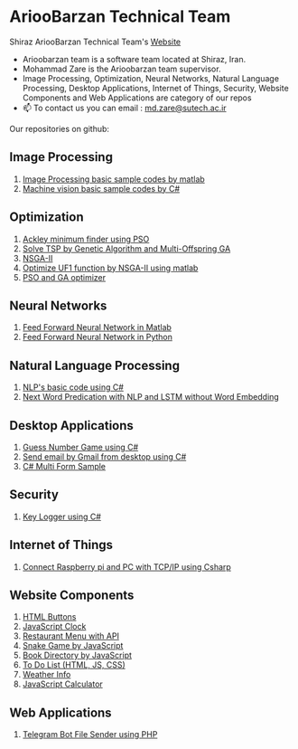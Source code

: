 <h1>AriooBarzan Technical Team</h1>

Shiraz AriooBarzan Technical Team's <a href="https://arioo.ir">Website</a>

-  Arioobarzan team is a software team located at Shiraz, Iran.
-  Mohammad Zare is the Arioobarzan team supervisor.
- Image Processing, Optimization, Neural Networks, Natural Language Processing, Desktop Applications, Internet of Things, Security, Website Components and Web Applications are category of our repos
- 📫 To contact us you can email : md.zare@sutech.ac.ir


Our repositories on github:

<h2>Image Processing</h2>
<ol>
  <li><a href="https://github.com/arioobarzan/Matlab_Image_Processing">Image Processing basic sample codes by matlab</a></li>
  <li><a href="https://github.com/arioobarzan/Machine-vision-basics-using-csharp">Machine vision basic sample codes by C#</a></li>
  
</ol>

<h2>Optimization</h2>
<ol>
  <li><a href="https://github.com/arioobarzan/Find-the-global-minimum-of-ackley-function-using-pso">Ackley minimum finder using PSO</a></li>
  <li><a href="https://github.com/arioobarzan/TSP-by-GA-and-MOGA">Solve TSP by Genetic Algorithm and Multi-Offspring GA</a></li>
  <li><a href="https://github.com/arioobarzan/NSGA-II">NSGA-II</a></li>
  <li><a href="https://github.com/arioobarzan/Optimize-UF1-by-NSGA-II-using-matlab">Optimize UF1 function by NSGA-II using matlab</a></li>
  <li><a href="https://github.com/arioobarzan/PSO-and-GA-Optimizer">PSO and GA optimizer</a></li>
  
</ol>

<h2>Neural Networks</h2>
<ol>
  <li><a href="https://github.com/arioobarzan/Simple-Neural-network">Feed Forward Neural Network in Matlab</a></li>
  <li><a href="https://github.com/arioobarzan/Feed-Forward-Neural-Network-in-Python">Feed Forward Neural Network in Python</a></li>
</ol>

<h2>Natural Language Processing</h2>
<ol>
  <li><a href="https://github.com/arioobarzan/Text-Tools">NLP's basic code using C#</a></li>
  <li><a href="https://github.com/arioobarzan/Next-Word-Prediction-with-NLP-and-LSTM">Next Word Predication with NLP and LSTM without Word Embedding</a></li>
</ol>

<h2>Desktop Applications</h2>
<ol>
  <li><a href="https://github.com/arioobarzan/Guess-Number-Game">Guess Number Game using C#</a></li>
  <li><a href="https://github.com/arioobarzan/Send_Gmail_Using_Csharp">Send email by Gmail from desktop using C#</a></li>
  <li><a href="https://github.com/arioobarzan/Multi_Form">C# Multi Form Sample</a></li>
</ol>
<h2>Security</h2>
<ol>
  <li><a href="https://github.com/arioobarzan/Key-Logger-using-Csharp">Key Logger using C#</a></li>
</ol>

<h2>Internet of Things</h2>
<ol>
  <li><a href="https://github.com/arioobarzan/raspberry_windows_connect_tcp_ip">Connect Raspberry pi and PC with TCP/IP using Csharp </a></li>
</ol>


<h2>Website Components</h2>
<ol>
  <li><a href="https://github.com/arioobarzan/Buttons">HTML Buttons </a></li>
  <li><a href="https://github.com/arioobarzan/js-clock">JavaScript Clock</a></li>
  <li><a href="https://github.com/arioobarzan/restaurant-menu">Restaurant Menu with API</a></li>
  <li><a href="https://github.com/arioobarzan/snake-game-js">Snake Game by JavaScript</a></li>
  <li><a href="https://github.com/arioobarzan/books-directory">Book Directory by JavaScript</a></li>
  <li><a href="https://github.com/arioobarzan/todo-list">To Do List (HTML, JS, CSS)</a></li>
  <li><a href="https://github.com/arioobarzan/weather-info">Weather Info</a></li>
  <li><a href="https://github.com/arioobarzan/js-calculator">JavaScript Calculator</a></li>
</ol>
<h2>Web Applications</h2>
<ol>
  <li><a href="https://github.com/arioobarzan/Telegram-Bot-by-PHP">Telegram Bot File Sender using PHP</a></li>
</ol>
